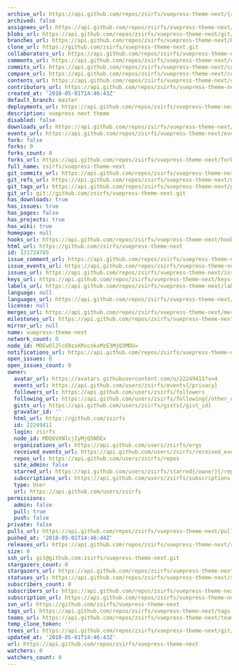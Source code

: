 ```yaml
---
archive_url: https://api.github.com/repos/zsirfs/vuepress-theme-next/{archive_format}{/ref}
archived: false
assignees_url: https://api.github.com/repos/zsirfs/vuepress-theme-next/assignees{/user}
blobs_url: https://api.github.com/repos/zsirfs/vuepress-theme-next/git/blobs{/sha}
branches_url: https://api.github.com/repos/zsirfs/vuepress-theme-next/branches{/branch}
clone_url: https://github.com/zsirfs/vuepress-theme-next.git
collaborators_url: https://api.github.com/repos/zsirfs/vuepress-theme-next/collaborators{/collaborator}
comments_url: https://api.github.com/repos/zsirfs/vuepress-theme-next/comments{/number}
commits_url: https://api.github.com/repos/zsirfs/vuepress-theme-next/commits{/sha}
compare_url: https://api.github.com/repos/zsirfs/vuepress-theme-next/compare/{base}...{head}
contents_url: https://api.github.com/repos/zsirfs/vuepress-theme-next/contents/{+path}
contributors_url: https://api.github.com/repos/zsirfs/vuepress-theme-next/contributors
created_at: '2018-05-01T14:46:43Z'
default_branch: master
deployments_url: https://api.github.com/repos/zsirfs/vuepress-theme-next/deployments
description: vuepress next theme
disabled: false
downloads_url: https://api.github.com/repos/zsirfs/vuepress-theme-next/downloads
events_url: https://api.github.com/repos/zsirfs/vuepress-theme-next/events
fork: false
forks: 0
forks_count: 0
forks_url: https://api.github.com/repos/zsirfs/vuepress-theme-next/forks
full_name: zsirfs/vuepress-theme-next
git_commits_url: https://api.github.com/repos/zsirfs/vuepress-theme-next/git/commits{/sha}
git_refs_url: https://api.github.com/repos/zsirfs/vuepress-theme-next/git/refs{/sha}
git_tags_url: https://api.github.com/repos/zsirfs/vuepress-theme-next/git/tags{/sha}
git_url: git://github.com/zsirfs/vuepress-theme-next.git
has_downloads: true
has_issues: true
has_pages: false
has_projects: true
has_wiki: true
homepage: null
hooks_url: https://api.github.com/repos/zsirfs/vuepress-theme-next/hooks
html_url: https://github.com/zsirfs/vuepress-theme-next
id: 131724705
issue_comment_url: https://api.github.com/repos/zsirfs/vuepress-theme-next/issues/comments{/number}
issue_events_url: https://api.github.com/repos/zsirfs/vuepress-theme-next/issues/events{/number}
issues_url: https://api.github.com/repos/zsirfs/vuepress-theme-next/issues{/number}
keys_url: https://api.github.com/repos/zsirfs/vuepress-theme-next/keys{/key_id}
labels_url: https://api.github.com/repos/zsirfs/vuepress-theme-next/labels{/name}
language: null
languages_url: https://api.github.com/repos/zsirfs/vuepress-theme-next/languages
license: null
merges_url: https://api.github.com/repos/zsirfs/vuepress-theme-next/merges
milestones_url: https://api.github.com/repos/zsirfs/vuepress-theme-next/milestones{/number}
mirror_url: null
name: vuepress-theme-next
network_count: 0
node_id: MDEwOlJlcG9zaXRvcnkxMzE3MjQ3MDU=
notifications_url: https://api.github.com/repos/zsirfs/vuepress-theme-next/notifications{?since,all,participating}
open_issues: 0
open_issues_count: 0
owner:
  avatar_url: https://avatars.githubusercontent.com/u/22249411?v=4
  events_url: https://api.github.com/users/zsirfs/events{/privacy}
  followers_url: https://api.github.com/users/zsirfs/followers
  following_url: https://api.github.com/users/zsirfs/following{/other_user}
  gists_url: https://api.github.com/users/zsirfs/gists{/gist_id}
  gravatar_id: ''
  html_url: https://github.com/zsirfs
  id: 22249411
  login: zsirfs
  node_id: MDQ6VXNlcjIyMjQ5NDEx
  organizations_url: https://api.github.com/users/zsirfs/orgs
  received_events_url: https://api.github.com/users/zsirfs/received_events
  repos_url: https://api.github.com/users/zsirfs/repos
  site_admin: false
  starred_url: https://api.github.com/users/zsirfs/starred{/owner}{/repo}
  subscriptions_url: https://api.github.com/users/zsirfs/subscriptions
  type: User
  url: https://api.github.com/users/zsirfs
permissions:
  admin: false
  pull: true
  push: false
private: false
pulls_url: https://api.github.com/repos/zsirfs/vuepress-theme-next/pulls{/number}
pushed_at: '2018-05-01T14:46:44Z'
releases_url: https://api.github.com/repos/zsirfs/vuepress-theme-next/releases{/id}
size: 0
ssh_url: git@github.com:zsirfs/vuepress-theme-next.git
stargazers_count: 0
stargazers_url: https://api.github.com/repos/zsirfs/vuepress-theme-next/stargazers
statuses_url: https://api.github.com/repos/zsirfs/vuepress-theme-next/statuses/{sha}
subscribers_count: 0
subscribers_url: https://api.github.com/repos/zsirfs/vuepress-theme-next/subscribers
subscription_url: https://api.github.com/repos/zsirfs/vuepress-theme-next/subscription
svn_url: https://github.com/zsirfs/vuepress-theme-next
tags_url: https://api.github.com/repos/zsirfs/vuepress-theme-next/tags
teams_url: https://api.github.com/repos/zsirfs/vuepress-theme-next/teams
temp_clone_token: ''
trees_url: https://api.github.com/repos/zsirfs/vuepress-theme-next/git/trees{/sha}
updated_at: '2018-05-01T14:46:43Z'
url: https://api.github.com/repos/zsirfs/vuepress-theme-next
watchers: 0
watchers_count: 0
---
```


